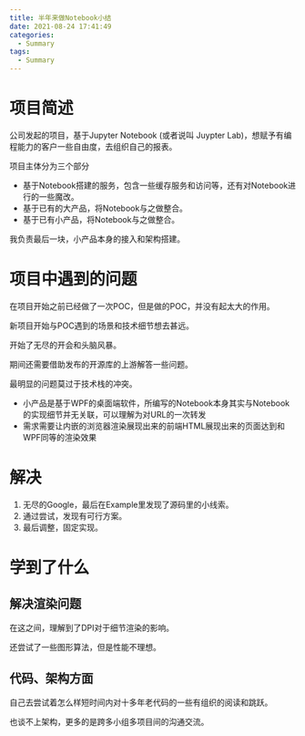 ```yaml
---
title: 半年来做Notebook小结
date: 2021-08-24 17:41:49
categories:
  - Summary
tags:
  - Summary
---
```


# 项目简述

公司发起的项目，基于Jupyter Notebook (或者说叫 Juypter Lab)，想赋予有编程能力的客户一些自由度，去组织自己的报表。

项目主体分为三个部分

- 基于Notebook搭建的服务，包含一些缓存服务和访问等，还有对Notebook进行的一些魔改。
- 基于已有的大产品，将Notebook与之做整合。
- 基于已有小产品，将Notebook与之做整合。

我负责最后一块，小产品本身的接入和架构搭建。

# 项目中遇到的问题

在项目开始之前已经做了一次POC，但是做的POC，并没有起太大的作用。

新项目开始与POC遇到的场景和技术细节想去甚远。

开始了无尽的开会和头脑风暴。

期间还需要借助发布的开源库的上游解答一些问题。

最明显的问题莫过于技术栈的冲突。

- 小产品是基于WPF的桌面端软件，所编写的Notebook本身其实与Notebook的实现细节并无关联，可以理解为对URL的一次转发
- 需求需要让内嵌的浏览器渲染展现出来的前端HTML展现出来的页面达到和WPF同等的渲染效果

# 解决

1. 无尽的Google，最后在Example里发现了源码里的小线索。
2. 通过尝试，发现有可行方案。
3. 最后调整，固定实现。

# 学到了什么

## 解决渲染问题

在这之间，理解到了DPI对于细节渲染的影响。

还尝试了一些图形算法，但是性能不理想。

## 代码、架构方面

自己去尝试着怎么样短时间内对十多年老代码的一些有组织的阅读和跳跃。

也谈不上架构，更多的是跨多小组多项目间的沟通交流。